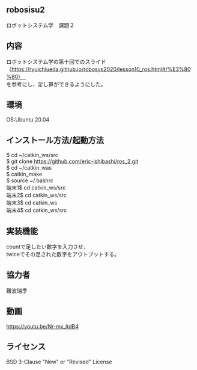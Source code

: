 ## robosisu2
ロボットシステム学　課題２

## 内容
ロボットシステム学の第十回でのスライド（https://ryuichiueda.github.io/robosys2020/lesson10_ros.html#/%E3%80%80）　<br>を参考にし、足し算ができるようにした。


## 環境
OS:Ubuntu 20.04

## インストール方法/起動方法
$ cd ~/catkin_ws/src<br>
$ git clone https://github.com/eric-ishibashi/ros_2.git <br>
$ cd ~/catkin_was<br>
$ catkin_make<br>
$ source ~/.bashrc<br>
端末1$ cd catkin_ws/src<br>
端末2$ cd catkin_ws/src<br>
端末3$ cd catkin_ws<br>
端末4$ cd catkin_ws/src

## 実装機能
countで足したい数字を入力させ、<br>
twiceでその足された数字をアウトプットする。

## 協力者
難波瑞季

## 動画
https://youtu.be/Nr-mv_itdB4

## ライセンス
BSD 3-Clause "New" or "Revised" License



